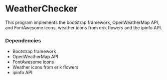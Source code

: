 # WeatherChecker
This program implements the bootstrap framework, OpenWeatherMap API, and FontAwesome icons, weather icons from erik flowers and the ipinfo API.

### Dependencies
* Bootstrap framework
* OpenWeatherMap API
* FontAwesome icons
* Weather icons from erik flowers
* ipinfo API

